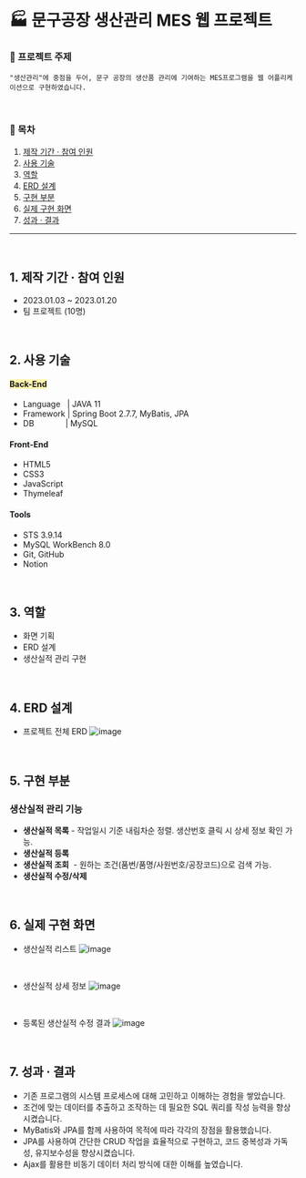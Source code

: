 <h1>🏭 문구공장 생산관리 MES 웹 프로젝트 </h1>

### 📌 프로젝트 주제  
    "생산관리"에 중점을 두어, 문구 공장의 생산품 관리에 기여하는 MES프로그램을 웹 어플리케이션으로 구현하였습니다.

<br/>

### 📍 목차
1. [제작 기간 · 참여 인원](#제작-기간--참여-인원)
2. [사용 기술](#사용-기술)
3. [역할](#역할)
4. [ERD 설계](#erd-설계)
5. [구현 부분](#구현-부분)
6. [실제 구현 화면](#실제-구현-화면)
7. [성과 · 결과](#성과-·-결과)

---

</br>

## 1. 제작 기간 · 참여 인원
- 2023.01.03 ~ 2023.01.20
- 팀 프로젝트 (10명)

</br>

## 2. 사용 기술
#### <span style='background-color:#fff5b1'>Back-End</span>
- Language&nbsp;&nbsp;  | JAVA 11
- Framework | Spring Boot 2.7.7, MyBatis, JPA
- DB &nbsp;&nbsp;&nbsp;&nbsp;&nbsp;&nbsp;&nbsp;&nbsp;&nbsp;&nbsp;&nbsp;&nbsp; | MySQL

#### <span style='background-color:#f6f8fa'>Front-End</span>
- HTML5
- CSS3
- JavaScript
- Thymeleaf

#### <span style='background-color:#f6f8fa'>Tools</span>
- STS 3.9.14
- MySQL WorkBench 8.0
- Git, GitHub
- Notion

</br>

## 3. 역할
- 화면 기획
- ERD 설계
- 생산실적 관리 구현

</br>

## 4. ERD 설계
- 프로젝트 전체 ERD
![image](https://github.com/bono039/munguFactory/assets/67899934/9ebde328-50fd-48a6-8cee-4ee1b2f5aa3a)

 

</br>

## 5. 구현 부분
### **생산실적 관리 기능**
- **생산실적 목록** - 작업일시 기준 내림차순 정렬. 생산번호 클릭 시 상세 정보 확인 가능.
- **생산실적 등록**
- **생산실적 조회**&nbsp; - 원하는 조건(품번/품명/사원번호/공장코드)으로 검색 가능.
- **생산실적 수정/삭제**

</br>

## 6. 실제 구현 화면
- 생산실적 리스트
![image](https://github.com/bono039/munguFactory/assets/67899934/0039619b-dfe5-4815-8e0e-58214dddfae0)


</br>

- 생산실적 상세 정보
![image](https://github.com/bono039/munguFactory/assets/67899934/3beff938-cc6c-4a71-9922-0ae57c58ed69)


</br>

- 등록된 생산실적 수정 결과
![image](https://github.com/bono039/munguFactory/assets/67899934/b09f54ca-f2c0-4051-8b04-f4c8c4ab95f9)


</br>

## 7. 성과 · 결과
- 기존 프로그램의 시스템 프로세스에 대해 고민하고 이해하는 경험을 쌓았습니다.
- 조건에 맞는 데이터를 추출하고 조작하는 데 필요한 SQL 쿼리를 작성 능력을 향상시켰습니다.
- MyBatis와 JPA를 함께 사용하여 목적에 따라 각각의 장점을 활용했습니다.
- JPA를 사용하여 간단한 CRUD 작업을 효율적으로 구현하고, 코드 중복성과 가독성, 유지보수성을 향상시켰습니다.
- Ajax를 활용한 비동기 데이터 처리 방식에 대한 이해를 높였습니다.

